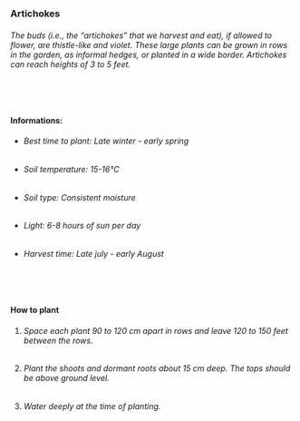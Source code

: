 ### Artichokes

###### The buds (i.e., the “artichokes” that we harvest and eat), if allowed to flower, are thistle-like and violet. These large plants can be grown in rows in the garden, as informal hedges, or planted in a wide border. Artichokes can reach heights of 3 to 5 feet.

###### ‎

#### Informations:

-   ###### Best time to plant: Late winter - early spring
-   ###### Soil temperature: 15-16°C
-   ###### Soil type: Consistent moisture
-   ###### Light: 6-8 hours of sun per day
-   ###### Harvest time: Late july - early August

###### ‎

#### How to plant

1. ###### Space each plant 90 to 120 cm apart in rows and leave 120 to 150 feet between the rows.
2. ###### Plant the shoots and dormant roots about 15 cm deep. The tops should be above ground level.
3. ###### Water deeply at the time of planting.
